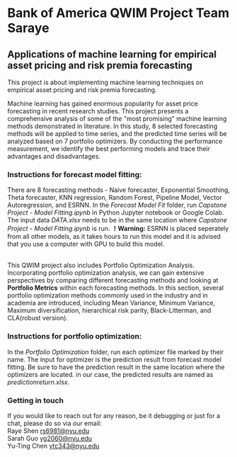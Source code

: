 # Bank of America QWIM Project Team Saraye
## Applications of machine learning for empirical asset pricing and risk premia forecasting

This project is about implementing machine learning techniques on empirical asset pricing and risk premia forecasting. 

Machine learning has gained enormous popularity for asset price forecasting in recent research studies. This project presents a comprehensive analysis of some of the "most promising" machine learning methods demonstrated in literature. In this study, 8 selected forecasting methods will be applied to time series, and the predicted time series will be analyzed based on 7 portfolio optimizers. By conducting the performance measurement, we identify the best performing models and trace their advantages and disadvantages.

### Instructions for forecast model fitting:
There are 8 forecasting methods - Naive forecaster, Exponential Smoothing, Theta forecaster, KNN regression, Random Forest, Pipeline Model, Vector Autoregression, and ESRNN. In the *Forecast Model Fit* folder, run *Capstone Project - Model Fitting.ipynb* in Python Jupyter notebook or Google Colab. The input data *DATA.xlsx* needs to be in the same location where *Capstone Project - Model Fitting.ipynb* is run. **！Warning:** ESRNN is placed seperately from all other models, as it takes hours to run this model and it is advised that you use a computer with GPU to build this model.

\
This QWIM project also includes Portfolio Optimization Analysis. Incorporating portfolio optimization analysis, we can gain extensive perspectives by comparing different forecasting methods and looking at **Portfolio Metrics** within each forecasting methods. In this section, several portfolio optimization methods commonly used in the industry and in academia are introduced, including Mean Variance, Minimum Variance, Maximum diversification, hierarchical risk parity, Black-Litterman, and CLA(robust version). 

### Instructions for portfolio optimization:
In the *Portfolio Optimization* folder, run each optimizer file marked by their name. The input for optimizer is the prediction result from forecast model fitting. Be sure to have the prediction result in the same location where the optimizers are located. in our case, the predicted results are named as *predictionreturn.xlsx*.

### Getting in touch
If you would like to reach out for any reason, be it debugging or just for a chat, please do so via our email: \
Raye Shen <rs6981@nyu.edu>\
Sarah Guo <yg2060@nyu.edu>\
Yu-Ting Chen <ytc343@nyu.edu>
